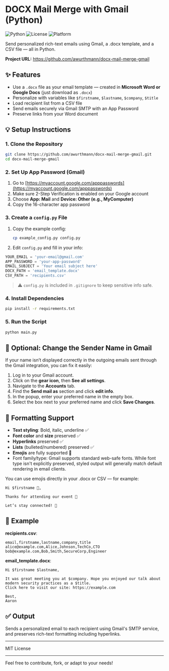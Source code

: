 # DOCX Mail Merge with Gmail (Python)

![Python](https://img.shields.io/badge/python-3.9-blue)
![License](https://img.shields.io/badge/license-MIT-green)
![Platform](https://img.shields.io/badge/platform-macOS%20%7C%20Windows-lightgrey)

Send personalized rich-text emails using Gmail, a .docx template, and a CSV file — all in Python.

**Project URL:** https://github.com/awurthmann/docx-mail-merge-gmail

## ✨ Features
- Use a `.docx` file as your email template — created in **Microsoft Word or Google Docs** (just download as `.docx`)
- Personalize with variables like `$firstname`, `$lastname`, `$company`, `$title`
- Load recipient list from a CSV file
- Send emails securely via Gmail SMTP with an App Password
- Preserve links from your Word document

## 💡 Setup Instructions

### 1. Clone the Repository
```bash
git clone https://github.com/awurthmann/docx-mail-merge-gmail.git
cd docx-mail-merge-gmail
```

### 2. Set Up App Password (Gmail)
1. Go to [https://myaccount.google.com/apppasswords](https://myaccount.google.com/apppasswords)
2. Make sure 2-Step Verification is enabled on your Google account
3. Choose **App: Mail** and **Device: Other (e.g., MyComputer)**
4. Copy the 16-character app password

### 3. Create a `config.py` File
1. Copy the example config:
   ```bash
   cp example_config.py config.py
   ```
2. Edit `config.py` and fill in your info:
```python
YOUR_EMAIL = 'your-email@gmail.com'
APP_PASSWORD = 'your-app-password'
EMAIL_SUBJECT = 'Your email subject here'
DOCX_PATH = 'email_template.docx'
CSV_PATH = 'recipients.csv'
```

> ⚠️ `config.py` is included in `.gitignore` to keep sensitive info safe.

### 4. Install Dependencies
```bash
pip install -r requirements.txt
```

### 5. Run the Script
```bash
python main.py
```

## 💬 Optional: Change the Sender Name in Gmail
If your name isn’t displayed correctly in the outgoing emails sent through the Gmail integration, you can fix it easily:

1. Log in to your Gmail account.
2. Click on the **gear icon**, then **See all settings**.
3. Navigate to the **Accounts** tab.
4. Find the **Send mail as** section and click **edit info**.
5. In the popup, enter your preferred name in the empty box.
6. Select the box next to your preferred name and click **Save Changes**.

## 📙 Formatting Support

- **Text styling**: Bold, italic, underline ✅
- **Font color** and **size** preserved ✅
- **Hyperlinks** preserved ✅
- **Lists** (bulleted/numbered) preserved ✅
- **Emojis** are fully supported 🎉
- Font family/type: Gmail supports standard web-safe fonts. While font type isn't explicitly preserved, styled output will generally match default rendering in email clients.

You can use emojis directly in your .docx or CSV — for example:

```
Hi $firstname 👋,

Thanks for attending our event 🎉

Let’s stay connected! 🤝
```

## 📄 Example

**recipients.csv**:
```csv
email,firstname,lastname,company,title
alice@example.com,Alice,Johnson,TechCo,CTO
bob@example.com,Bob,Smith,SecureCorp,Engineer
```

**email_template.docx**:
```
Hi $firstname $lastname,

It was great meeting you at $company. Hope you enjoyed our talk about modern security practices as a $title.
Click here to visit our site: https://example.com

Best,
Aaron
```

## ✅ Output
Sends a personalized email to each recipient using Gmail's SMTP service, and preserves rich-text formatting including hyperlinks.

---

MIT License

---

Feel free to contribute, fork, or adapt to your needs!
